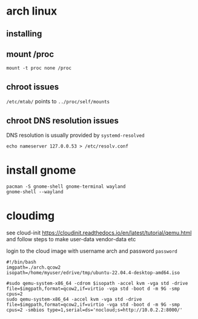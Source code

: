 # arch linux

## installing

## mount /proc

`mount -t proc none /proc`

## chroot issues

`/etc/mtab/` points to `../proc/self/mounts`

## chroot DNS resolution issues

DNS resolution is usually provided by `systemd-resolved`

`echo nameserver 127.0.0.53 > /etc/resolv.conf`

# install gnome

```
pacman -S gnome-shell gnome-terminal wayland
gnome-shell --wayland
```

# cloudimg

see cloud-init https://cloudinit.readthedocs.io/en/latest/tutorial/qemu.html and follow steps to make user-data vendor-data etc

login to the cloud image with username arch and password `password`

```
#!/bin/bash
imgpath=./arch.qcow2
isopath=/home/myuser/edrive/tmp/ubuntu-22.04.4-desktop-amd64.iso

#sudo qemu-system-x86_64 -cdrom $isopath -accel kvm -vga std -drive file=$imgpath,format=qcow2,if=virtio -vga std -boot d -m 9G -smp cpus=2
sudo qemu-system-x86_64 -accel kvm -vga std -drive file=$imgpath,format=qcow2,if=virtio -vga std -boot d -m 9G -smp cpus=2 -smbios type=1,serial=ds='nocloud;s=http://10.0.2.2:8000/'
```
